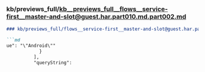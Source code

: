 ### kb/previews_full/kb__previews_full__flows__service-first__master-and-slot@guest.har.part010.md.part002.md

```md
### kb/previews_full/flows__service-first__master-and-slot@guest.har.part010.md (part 002)

```md
ue": "\"Android\""
            }
          ],
          "queryString":
```

```

```
